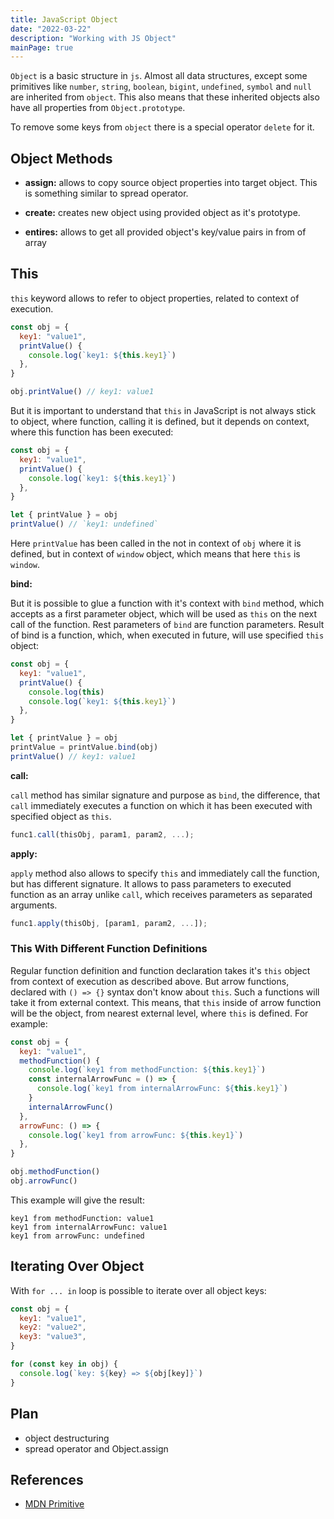 ```yaml
---
title: JavaScript Object
date: "2022-03-22"
description: "Working with JS Object"
mainPage: true
---
```


`Object` is a basic structure in `js`. Almost all data structures, except some primitives like
`number`, `string`, `boolean`, `bigint`, `undefined`, `symbol` and `null` are inherited from `object`.
This also means that these inherited objects also have all properties from `Object.prototype`.

To remove some keys from `object` there is a special operator `delete` for it.

## Object Methods

- **assign:** allows to copy source object properties into target object. This is something similar
  to spread operator.

- **create:** creates new object using provided object as it's prototype.

- **entires:** allows to get all provided object's key/value pairs in from of array

## This

`this` keyword allows to refer to object properties, related to context of execution.

```js
const obj = {
  key1: "value1",
  printValue() {
    console.log(`key1: ${this.key1}`)
  },
}

obj.printValue() // key1: value1
```

But it is important to understand that `this` in JavaScript is not always stick to object, where function, calling it is defined,
but it depends on context, where this function has been executed:

```js
const obj = {
  key1: "value1",
  printValue() {
    console.log(`key1: ${this.key1}`)
  },
}

let { printValue } = obj
printValue() // `key1: undefined`
```

Here `printValue` has been called in the not in context of `obj` where it is defined, but in context of `window` object, which means that here `this` is `window`.

**bind:**

But it is possible to glue a function with it's context with `bind` method, which accepts as a first parameter object, which will be used as `this` on the next call
of the function. Rest parameters of `bind` are function parameters. Result of bind is a function, which, when executed in future, will use specified `this` object:

```js
const obj = {
  key1: "value1",
  printValue() {
    console.log(this)
    console.log(`key1: ${this.key1}`)
  },
}

let { printValue } = obj
printValue = printValue.bind(obj)
printValue() // key1: value1
```

**call:**

`call` method has similar signature and purpose as `bind`, the difference, that `call` immediately executes a function on which it has been executed with specified
object as `this`.

```js
func1.call(thisObj, param1, param2, ...);
```

**apply:**

`apply` method also allows to specify `this` and immediately call the function, but has different signature. It allows to pass parameters to executed function as an
array unlike `call`, which receives parameters as separated arguments.

```js
func1.apply(thisObj, [param1, param2, ...]);
```

### This With Different Function Definitions

Regular function definition and function declaration takes it's `this` object from context of execution as described above. But arrow functions, declared with `() => {}`
syntax don't know about `this`. Such a functions will take it from external context. This means, that `this` inside of arrow function will be the object, from nearest
external level, where `this` is defined. For example:

```js
const obj = {
  key1: "value1",
  methodFunction() {
    console.log(`key1 from methodFunction: ${this.key1}`)
    const internalArrowFunc = () => {
      console.log(`key1 from internalArrowFunc: ${this.key1}`)
    }
    internalArrowFunc()
  },
  arrowFunc: () => {
    console.log(`key1 from arrowFunc: ${this.key1}`)
  },
}

obj.methodFunction()
obj.arrowFunc()
```

This example will give the result:

```text
key1 from methodFunction: value1
key1 from internalArrowFunc: value1
key1 from arrowFunc: undefined
```



## Iterating Over Object

With `for ... in` loop is possible to iterate over all object keys:

```js
const obj = {
  key1: "value1",
  key2: "value2",
  key3: "value3",
}

for (const key in obj) {
  console.log(`key: ${key} => ${obj[key]}`)
}
```

## Plan

- object destructuring
- spread operator and Object.assign

## References

- [MDN Primitive](https://developer.mozilla.org/en-US/docs/Glossary/Primitive)
